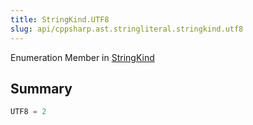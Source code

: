 ```yaml
---
title: StringKind.UTF8
slug: api/cppsharp.ast.stringliteral.stringkind.utf8
---
```

Enumeration Member in [StringKind](/api/cppsharp/ast/stringliteral/stringkind)

## Summary



```csharp
UTF8 = 2
```

